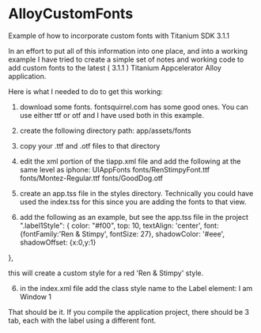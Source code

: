 AlloyCustomFonts
================

Example of how to incorporate custom fonts with Titanium SDK 3.1.1

In an effort to put all of this information into one place, and into a working example I have tried to create a simple set of notes and working code to add custom fonts to the latest ( 3.1.1 ) Titanium Appcelerator Alloy application.

Here is what I needed to do to get this working:

1) download some fonts.  fontsquirrel.com has some good ones.  You can use either ttf or otf and I have used both in this example.

2) create the following directory path:   app/assets/fonts

3) copy your .ttf and .otf files to that directory

4) edit the xml portion of the tiapp.xml file and add the following at the same level as iphone:
    <ios>
        <plist>
          <dict>
            <key>UIAppFonts</key>
            <array>
              <string>fonts/RenStimpyFont.ttf</string>
              <string>fonts/Montez-Regular.ttf</string>
              <string>fonts/GoodDog.otf</string>
            </array>
          </dict>
        </plist>
      </ios>

5) create an app.tss file in the styles directory.  Technically you could have used the index.tss for this since you are adding the fonts to that view.

6) add the following as an example, but see the app.tss file in the project
".label1Style": {
  color: "#f00",
  top: 10,
  textAlign: 'center',
  font:{fontFamily:'Ren & Stimpy', fontSize: 27},
    shadowColor: '#eee',
    shadowOffset: {x:0,y:1}
  
},

this will create a custom style for a red 'Ren & Stimpy' style.

6) in the index.xml file add the class style name to the Label element:
        <Label class="label1Style">I am Window 1</Label>

That should be it.  If you compile the application project, there should be 3 tab, each with the label using a different font.

